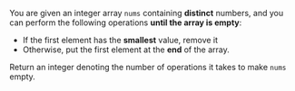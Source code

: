 You are given an integer array `nums` containing **distinct** numbers, and you can perform the following operations **until the array is empty**:

- If the first element has the **smallest** value, remove it
- Otherwise, put the first element at the **end** of the array.

Return an integer denoting the number of operations it takes to make `nums` empty.